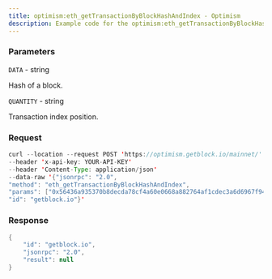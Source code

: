 ```yaml
---
title: optimism:eth_getTransactionByBlockHashAndIndex - Optimism
description: Example code for the optimism:eth_getTransactionByBlockHashAndIndex json-rpc method. Сomplete guide on how to use optimism:eth_getTransactionByBlockHashAndIndex json-rpc in GetBlock.io Web3 documentation.
---
```


### Parameters


`DATA` - string

Hash of a block.

`QUANTITY` - string

Transaction index position.

### Request

``` java
curl --location --request POST 'https://optimism.getblock.io/mainnet/' 
--header 'x-api-key: YOUR-API-KEY' 
--header 'Content-Type: application/json' 
--data-raw '{"jsonrpc": "2.0",
"method": "eth_getTransactionByBlockHashAndIndex",
"params": ["0x56436a935370b8decda78cf4a60e0668a882764af1cdec3a6d6967f944f4dace", "0x0"],
"id": "getblock.io"}'
```

###  Response

``` java
{
    "id": "getblock.io",
    "jsonrpc": "2.0",
    "result": null
}
```

